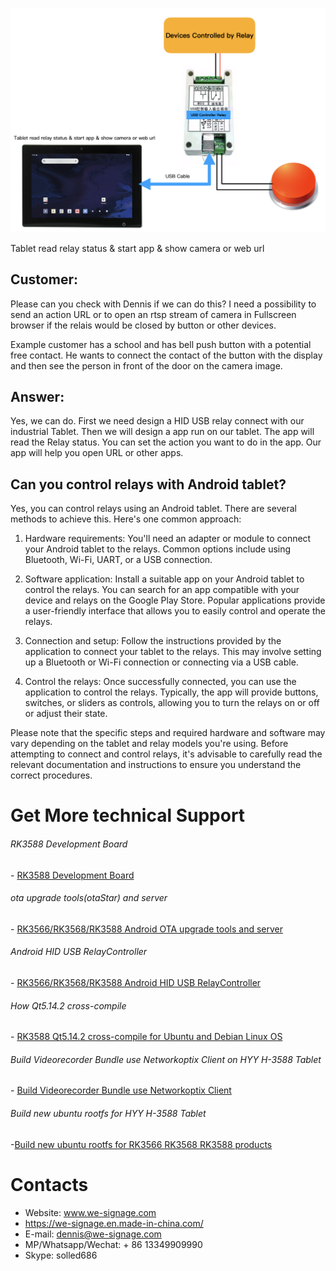![Industrial Tablet Relay controller](./Documents/Relay%20Controller.png)

Tablet read relay status & start app & show camera or web url

## Customer:
Please can you check with Dennis if we can do this? I need a possibility to send an action URL or to open an rtsp stream of camera in Fullscreen browser if the relais would be closed by button or other devices.

Example customer has a school and has bell push button with a potential free contact. He wants to connect the contact of the button with the display and then see the person in front of the door on the camera image.

## Answer:
Yes, we can do. First we need design a HID USB relay connect with our industrial Tablet. Then we will design a app run on our tablet. The app will read the Relay status. You can set the action you want to do in the app. Our app will help you open URL or other apps.

## Can you control relays with Android tablet?
Yes, you can control relays using an Android tablet. There are several methods to achieve this. Here's one common approach:

1. Hardware requirements: You'll need an adapter or module to connect your Android tablet to the relays. Common options include using Bluetooth, Wi-Fi, UART, or a USB connection.

2. Software application: Install a suitable app on your Android tablet to control the relays. You can search for an app compatible with your device and relays on the Google Play Store. Popular applications provide a user-friendly interface that allows you to easily control and operate the relays.

3. Connection and setup: Follow the instructions provided by the application to connect your tablet to the relays. This may involve setting up a Bluetooth or Wi-Fi connection or connecting via a USB cable.

4. Control the relays: Once successfully connected, you can use the application to control the relays. Typically, the app will provide buttons, switches, or sliders as controls, allowing you to turn the relays on or off or adjust their state.

Please note that the specific steps and required hardware and software may vary depending on the tablet and relay models you're using. Before attempting to connect and control relays, it's advisable to carefully read the relevant documentation and instructions to ensure you understand the correct procedures.

# Get More technical Support

###### RK3588 Development Board

\- [RK3588 Development Board](https://github.com/industrialtablet/RK3588-Development-Board)

###### ota upgrade tools(otaStar) and server

\- [RK3566/RK3568/RK3588 Android OTA upgrade tools and server](https://github.com/tablet-pc/otastar)

###### Android HID USB RelayController
\- [RK3566/RK3568/RK3588 Android HID USB RelayController](https://github.com/industrialtablet/RK3588-RK3568-RK3566-Tablet-Relay-Controller)

###### How Qt5.14.2 cross-compile

\- [RK3588 Qt5.14.2 cross-compile for Ubuntu and Debian Linux OS](https://github.com/pengyixing/qt-everywhere-src-5.14.2-cross-compile-for-RK3566-RK3568-RK3588)

###### Build Videorecorder Bundle use Networkoptix Client on HYY H-3588 Tablet

\- [Build Videorecorder Bundle use Networkoptix Client](https://github.com/industrialtablet/Build-Videorecorder-Bundle-use-Networkoptix-Client-on-HYY-RK3566-Tablet)

 ###### Build new ubuntu rootfs for HYY H-3588 Tablet

-[Build new ubuntu rootfs for RK3566 RK3568 RK3588 products](https://github.com/industrialtablet/Re-build-ubuntu20.04-rootfs-for-RK3566-RK3568-RK3588)



# Contacts

- Website: www.we-signage.com
- https://we-signage.en.made-in-china.com/
- E-mail: dennis@we-signage.com
- MP/Whatsapp/Wechat: + 86 13349909990
- Skype: solled686